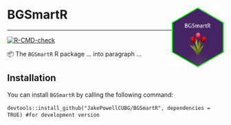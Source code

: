 # BGSmartR <img src='man/figures/BGSmartR.png' align="right" height="140px" />
----
<!-- badges: start -->
  [![R-CMD-check](https://github.com/JakePowellCUBG/BGSmartR/actions/workflows/R-CMD-check.yaml/badge.svg)](https://github.com/JakePowellCUBG/BGSmartR/actions/workflows/R-CMD-check.yaml)
  <!-- badges: end -->

📦 The `BGSmartR` R package ... into paragraph ...

## Installation
You can install `BGSmartR` by calling the following command:
```{r}
devtools::install_github("JakePowellCUBG/BGSmartR", dependencies = TRUE) #for development version
```